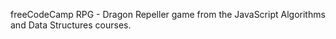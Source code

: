 freeCodeCamp RPG - Dragon Repeller game from the JavaScript Algorithms and Data Structures courses.

